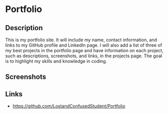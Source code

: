 # Portfolio

## Description

This is my portfolio site. It will include my name, contact information, and links to my GitHub profile and LinkedIn page. I will also add a list of three of my best projects in the portfolio page and have information on each project, such as descriptions, screenshots, and links, in the projects page. The goal is to highlight my skills and knowledge in coding.

## Screenshots

## Links

* https://github.com/LostandConfusedStudent/Portfolio